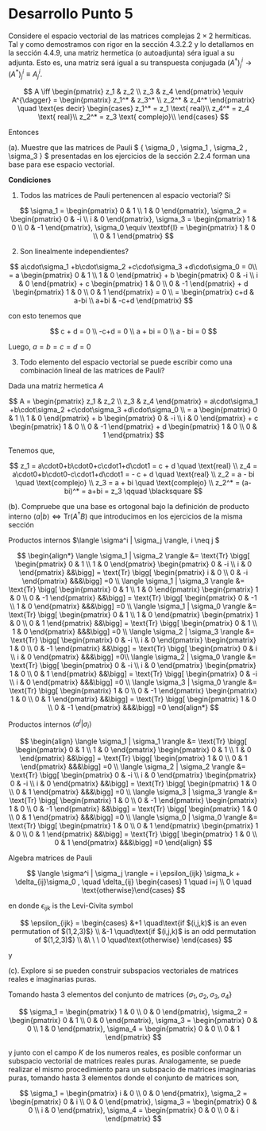 # Desarrollo Punto 5


Considere el espacio vectorial de las matrices complejas $2\times2$ hermíticas. Tal y como demostramos con rigor en la sección 4.3.2.2 y lo detallamos en la sección 4.4.9, una matriz hermetíca (o autoadjunta) séra igual a su adjunta. Esto es, una matriz será igual a su transpuesta conjugada $(A^{\dagger})^i_j \rightarrow (A^*)^i_j \equiv A^i_j.$

$$ A \iff 
\begin{pmatrix}
z_1 & z_2 \\
z_3 & z_4 
\end{pmatrix} \equiv A^{\dagger} = 
\begin{pmatrix}
z_1^* & z_3^* \\
z_2^* & z_4^* 
\end{pmatrix} \quad \text{es decir} 
     \begin{cases}
        z_1^* = z_1 \text{ real}\\
        z_4^* = z_4 \text{ real}\\
        z_2^* = z_3 \text{ complejo}\\
     \end{cases}
$$

Entonces

(a). Muestre que las matrices de Pauli $ \{ \sigma_0 , \sigma_1 , \sigma_2 , \sigma_3 \} $ presentadas en los ejercicios de la sección 2.2.4 forman una base para ese espacio vectorial.

**Condiciones**

1) Todos las matrices de Pauli pertenencen al espacio vectorial? Si

$$ \sigma_1 = 
\begin{pmatrix}
0 &  1 \\
1 &  0 
\end{pmatrix}, 
\sigma_2 = 
\begin{pmatrix}
0 &  -i \\
i &  0 
\end{pmatrix}, 
\sigma_3 = 
\begin{pmatrix}
1 &  0 \\
0 &  -1 
\end{pmatrix},
\sigma_0 \equiv \textbf{I} = 
\begin{pmatrix}
1 &  0 \\
0 &   1
\end{pmatrix}
$$

2) Son linealmente independientes?




$$ a\cdot\sigma_1 +b\cdot\sigma_2 +c\cdot\sigma_3 +d\cdot\sigma_0 = 0\\ 
= a \begin{pmatrix}
0 &  1 \\
1 &  0 
\end{pmatrix} + 
b \begin{pmatrix}
0 &  -i \\
i &  0 
\end{pmatrix} + 
c \begin{pmatrix}
1 &  0 \\
0 &  -1 
\end{pmatrix} +
d \begin{pmatrix}
1 &  0 \\
0 &   1
\end{pmatrix} = 0 \\ 
= \begin{pmatrix}
c+d &  a-bi \\
a+bi &   -c+d
\end{pmatrix} $$

con esto tenemos que

$$
c + d = 0 \\
-c+d = 0 \\
a + bi = 0 \\
a - bi = 0
$$

Luego, $a=b=c=d=0$


3) Todo elemento del espacio vectorial se puede escribir como una combinación lineal de las matrices de Pauli?


Dada una matriz hermetica $A$


$$
A =  \begin{pmatrix}
z_1 & z_2 \\
z_3 & z_4 
\end{pmatrix} = 
a\cdot\sigma_1 +b\cdot\sigma_2 +c\cdot\sigma_3 +d\cdot\sigma_0 \\
= a \begin{pmatrix}
0 &  1 \\
1 &  0 
\end{pmatrix} + 
b \begin{pmatrix}
0 &  -i \\
i &  0 
\end{pmatrix} + 
c \begin{pmatrix}
1 &  0 \\
0 &  -1 
\end{pmatrix} +
d \begin{pmatrix}
1 &  0 \\
0 &   1
\end{pmatrix} 
$$

Tenemos que,

$$
z_1 = a\cdot0+b\cdot0+c\cdot1+d\cdot1 = c + d \quad \text{real} \\ 
z_4 = a\cdot0+b\cdot0-c\cdot1+d\cdot1 = - c + d \quad \text{real} \\ 
z_2 = a - bi \quad \text{complejo} \\
z_3 = a + bi \quad \text{complejo} \\
z_2^* = (a-bi)^* = a+bi = z_3 \qquad  \blacksquare
$$

(b). Compruebe que una base es ortogonal bajo la definición de producto interno $\langle a | b \rangle \Leftrightarrow \text{Tr}(A^{\dagger}B)$ que introducimos en los ejercicios de la misma sección


Productos internos $\langle \sigma^i | \sigma_j \rangle, i \neq j $

$$ 
\begin{align*}  \langle \sigma_1 | \sigma_2 \rangle  &= 
\text{Tr} \bigg[
\begin{pmatrix}
0 &  1 \\
1 &  0 
\end{pmatrix} 
\begin{pmatrix}
0 &  -i \\
i &  0 
\end{pmatrix} &&\bigg] =
\text{Tr} \bigg[
\begin{pmatrix}
i &  0 \\
0 &  -i 
\end{pmatrix} &&&\bigg] =0 \\
\langle \sigma_1 | \sigma_3 \rangle  &= 
\text{Tr} \bigg[
\begin{pmatrix}
0 &  1 \\
1 &  0 
\end{pmatrix} 
\begin{pmatrix}
1 &  0 \\
0 &  -1 
\end{pmatrix} &&\bigg] =  
\text{Tr} \bigg[
\begin{pmatrix}
0 &  -1 \\
1 &  0 
\end{pmatrix} &&&\bigg] =0 \\
\langle \sigma_1 | \sigma_0 \rangle  &= 
\text{Tr} \bigg[
\begin{pmatrix}
0 &  1 \\
1 &  0 
\end{pmatrix} 
\begin{pmatrix}
1 &  0 \\
0 &  1
\end{pmatrix} &&\bigg] =
\text{Tr} \bigg[
\begin{pmatrix}
0 &  1 \\
1 &  0 
\end{pmatrix} &&&\bigg] =0 \\
\langle \sigma_2 | \sigma_3 \rangle  &= 
\text{Tr} \bigg[
\begin{pmatrix}
0 &  -i \\
i &  0 
\end{pmatrix} 
\begin{pmatrix}
1 &  0 \\
0 &  -1
\end{pmatrix} &&\bigg] =
\text{Tr} \bigg[
\begin{pmatrix}
0 &  i \\
i &  0 
\end{pmatrix} &&&\bigg] =0\\
\langle \sigma_2 | \sigma_0 \rangle  &= 
\text{Tr} \bigg[
\begin{pmatrix}
0 &  -i \\
i &  0 
\end{pmatrix} 
\begin{pmatrix}
1 &  0 \\
0 &  1
\end{pmatrix} &&\bigg] =
\text{Tr} \bigg[
\begin{pmatrix}
0 &  -i \\
i &  0 
\end{pmatrix} &&&\bigg] =0 \\
\langle \sigma_3 | \sigma_0 \rangle  &= 
\text{Tr} \bigg[
\begin{pmatrix}
1 &  0 \\
0 &  -1 
\end{pmatrix} 
\begin{pmatrix}
1 &  0 \\
0 &  1
\end{pmatrix} &&\bigg] =
\text{Tr} \bigg[
\begin{pmatrix}
1 &  0 \\
0 &  -1 
\end{pmatrix} &&&\bigg] =0
\end{align*} 
$$


Productos internos $\langle \sigma^i |  \sigma_i \rangle$

$$
\begin{align}
\langle \sigma_1 | \sigma_1 \rangle  &= 
\text{Tr} \bigg[
\begin{pmatrix}
0 &  1 \\
1 &  0 
\end{pmatrix} 
\begin{pmatrix}
0 &  1 \\
1 &  0 
\end{pmatrix} &&\bigg] =
\text{Tr} \bigg[
\begin{pmatrix}
1 &  0 \\
0 &  1 
\end{pmatrix} &&&\bigg] =0 \\ 
\langle \sigma_2 | \sigma_2 \rangle  &= 
\text{Tr} \bigg[
\begin{pmatrix}
0 &  -i \\
i &  0 
\end{pmatrix} 
\begin{pmatrix}
0 &  -i \\
i &  0 
\end{pmatrix} &&\bigg] =
\text{Tr} \bigg[
\begin{pmatrix}
1 &  0 \\
0 &  1 
\end{pmatrix} &&&\bigg] =0 \\
\langle \sigma_3 | \sigma_3 \rangle  &= 
\text{Tr} \bigg[
\begin{pmatrix}
1 &  0 \\
0 &  -1 
\end{pmatrix} 
\begin{pmatrix}
1 &  0 \\
0 &  -1 
\end{pmatrix} &&\bigg] =
\text{Tr} \bigg[
\begin{pmatrix}
1 &  0 \\
0 &  1 
\end{pmatrix} &&&\bigg] =0 \\
\langle \sigma_0 | \sigma_0 \rangle  &= 
\text{Tr} \bigg[
\begin{pmatrix}
1 &  0 \\
0 &  1
\end{pmatrix} 
\begin{pmatrix}
1 &  0 \\
0 &  1
\end{pmatrix} &&\bigg] =
\text{Tr} \bigg[
\begin{pmatrix}
1 &  0 \\
0 &  1 
\end{pmatrix} &&&\bigg] =0
\end{align}
$$

Algebra matrices de Pauli

$$
\langle \sigma^i | \sigma_j \rangle = i \epsilon_{ijk} \sigma_k + \delta_{ij}\sigma_0 , \quad \delta_{ij} \begin{cases}  1 \quad i=j \\ 0 \quad \text{otherwise}\end{cases}
$$

en donde $\epsilon_{ijk}$ is the Levi-Civita symbol

$$
\epsilon_{ijk} = \begin{cases}
&+1      \quad\text{if $(i,j,k)$ is an even permutation of $(1,2,3)$} \\
&-1      \quad\text{if $(i,j,k)$ is an odd permutation of $(1,2,3)$} \\
&\ \ \ 0 \quad\text{otherwise} 
\end{cases}
$$
 
y 

(c).  Explore si se pueden construir subspacios vectoriales de matrices reales e imaginarias puras.


Tomando hasta 3 elementos del conjunto de matrices $\{ \sigma_1, \sigma_2, \sigma_3, \sigma_4 \}$

$$ \sigma_1 = 
\begin{pmatrix}
1 &  0 \\
0 &  0 
\end{pmatrix}, 
\sigma_2 = 
\begin{pmatrix}
0 &  1 \\
0 &  0 
\end{pmatrix}, 
\sigma_3 = 
\begin{pmatrix}
0 &  0 \\
1 &  0 
\end{pmatrix},
\sigma_4 = 
\begin{pmatrix}
0 &  0 \\
0 &   1
\end{pmatrix}
$$

y junto con el campo $K$ de los numeros reales, es posible conformar un subspacio vectorial de matrices reales puras. Analogamente, se puede realizar el mismo procedimiento para un subspacio de matrices imaginarias puras, tomando hasta 3 elementos donde el conjunto de matrices son,

$$ \sigma_1 = 
\begin{pmatrix}
i &  0 \\
0 &  0 
\end{pmatrix}, 
\sigma_2 = 
\begin{pmatrix}
0 &  i \\
0 &  0 
\end{pmatrix}, 
\sigma_3 = 
\begin{pmatrix}
0 &  0 \\
i &  0 
\end{pmatrix},
\sigma_4 = 
\begin{pmatrix}
0 &  0 \\
0 &  i
\end{pmatrix}
$$